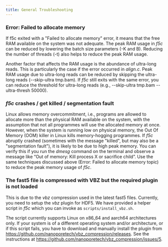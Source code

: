```yaml
---
title: General Troubleshooting
---
```


### Error: Failed to allocate memory

If f5c exited with a "Failed to allocate memory" error, it means that the free RAM available on the system was not adequate. The peak RAM usage in *f5c* can be reduced by lowering the batch size parameters (-K and B). Reducing the number of threads (-t) also helps to reduce the peak RAM usage. 

Another factor that affects the RAM usage is the abundance of ultra-long reads. This is particularly the case if the error occurred in *align.c*. Peak RAM usage due to ultra-long reads can be reduced by skipping the ultra-long reads (--skip-ultra tmp.bam). If *f5c* still exits with the same error, you can reduce the threshold for ultra-long reads (e.g., --skip-ultra tmp.bam --ultra-thresh 50000).

### *f5c* crashes / get killed / segmentation fault

Linux allows memory overcommitment, i.e., programs are allowed to allocate more than the physical RAM available on the system, with the assumption that not all programmes will use the allocated memory at once.  However, when the system is running low on physical memory, the Out Of Memory (OOM) killer in Linux kills memory-hogging programmes. If *f5c* abruptly crashed (sometimes with the message "killed", but may also be a "segmentation fault"), it is likely to be due to high peak memory. You can verify this if you run the *dmesg* command on the terminal and observe a message like “Out of memory: Kill process X or sacrifice child”. Use the same techniques discussed above (Error: Failed to allocate memory topic) to reduce the peak memory usage of *f5c*.

### The fast5 file is compressed with VBZ but the required plugin is not loaded

This is due to the *vbz* compression used in the latest fast5 files. Currently, you need to setup the *vbz* plugin for HDF5. We have provided a helper script in *f5c* which you can invoke as `scripts/install_vbz.sh`. 

The script currently supports Linux on x86_64 and aarch64 architectures only. If your system is of a different operating system and/or architecture, or if this script fails, you have to download and manually install the plugin from https://github.com/nanoporetech/vbz_compression/releases. See the instructions at https://github.com/nanoporetech/vbz_compression/issues/5.
